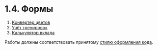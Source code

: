 # 1.4. Формы

1. [Конвертер цветов](hex2rgb)
2. [Учёт тренировок](steps)
3. [Калькулятор вклада](deposit-calc)

Работы должны соответствовать принятому [стилю оформления кода](https://github.com/netology-code/codestyle).